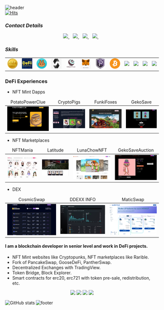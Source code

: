 ![header](https://capsule-render.vercel.app/api?type=wave&color=auto&height=300&section=header&text=Welcome%20&fontSize=90)       
[![Hits](https://hits.seeyoufarm.com/api/count/incr/badge.svg?url=https%3A%2F%2Fgithub.com%2Flizhming%2Fhit-counter)](https://github.com/lizhming)
### **_Contact Details_**
<p align='center'>
<a href="https://join.skype.com/">
  <img src="https://img.shields.io/badge/skype-%231DA1F3.svg?&style=for-the-badge&logo=skype&logoColor=white" />
</a>&nbsp;&nbsp;
<a href="https://discord.gg/">
  <img src="https://img.shields.io/badge/discord-%230077B5.svg?&style=for-the-badge&logo=discord&logoColor=white" />
</a>&nbsp;&nbsp;
<a href="mailto:josephchan0122@gmail.com">
  <img src="https://img.shields.io/badge/email me-%231DA1F3.svg?&style=for-the-badge&logo=gmail&logoColor=white" />
</a>&nbsp;&nbsp;
<a href="https://t.me/">
  <img src="https://img.shields.io/badge/telegram-%230077B5.svg?&style=for-the-badge&logo=telegram&logoColor=white" />
</a>&nbsp;&nbsp;
</p>

### **_Skills_**
<table>
  <tr>
      <td><img src="https://github.com/josephchan0122/josephchan0122/blob/master/icons/icon_nft.png?raw=true" width="200"></td>
      <td><img src="https://github.com/josephchan0122/josephchan0122/blob/master/icons/icon_defi.png?raw=true" width="200"></td>
      <td><img src="https://github.com/josephchan0122/josephchan0122/blob/master/icons/icon_pancake.png?raw=true" width="200"></td>
      <td><img src="https://github.com/josephchan0122/josephchan0122/blob/master/icons/icon_solidity.png?raw=true" width="200"></td>
      <td><img src="https://github.com/josephchan0122/josephchan0122/blob/master/icons/icon_truffle.png?raw=true" width="200"></td>
      <td><img src="https://github.com/josephchan0122/josephchan0122/blob/master/icons/icon_metamask.png?raw=true" width="200"></td>
      <td><img src="https://github.com/josephchan0122/josephchan0122/blob/master/icons/icon_pivx.png?raw=true" width="200"></td>
      <td><img src="https://github.com/josephchan0122/josephchan0122/blob/master/icons/icon_bitcoin.png?raw=true" width="200"></td>
      <td><img src="https://cdn.iconscout.com/icon/free/png-128/javascript-1174950.png" width="200"></td>
      <td><img src="https://cdn.iconscout.com/icon/free/png-128/node-1174925.png" width="200"></td>
      <td><img src="https://cdn.iconscout.com/icon/free/png-128/react-1175109.png" width="200"></td>
      <td><img src="https://cdn.iconscout.com/icon/free/png-128/vue-282497.png" width="200"></td>
  </tr>  
</table>

### DeFi Experiences
- NFT Mint Dapps
<table>
    <thead align="center">
        <tr>
            <td>PotatoPowerClue</td>
            <td>CryptoPigs</td>           
            <td>FunkiFoxes</td>
            <td>GekoSave</td>
        </tr>
    </thead>
    <tr>
        <td>
            <a href="https://mint.potatopower.club/">
                <img src="https://github.com/josephchan0122/josephchan0122/blob/master/projects/PotatoPowerClub.png?raw=true" width="200">
            </a>
        </td>
        <td>
            <a href="https://cryptopigs.one/#/">
                <img src="https://github.com/josephchan0122/josephchan0122/blob/master/projects/CryptoPig.png?raw=true" width="200">
            </a>
        </td> 
        <td>
            <a href="https://funkifoxes.com/">
                <img src="https://github.com/josephchan0122/josephchan0122/blob/master/projects/FunkiFoxes.png?raw=true" width="200">
            </a>
        </td>
        <td>
            <a href="https://gekosave.io/" target="_blank">
                <img src="https://github.com/josephchan0122/josephchan0122/blob/master/projects/GekoSave0.png?raw=true" width="200">
            </a>
        </td>                
    </tr>
</table>

- NFT Marketplaces
<table>
    <thead align="center">
        <tr>
            <td>NFTMania</td>
            <td>Latitude</td>
            <td>LunaChowNFT</td>
            <td>GekoSaveAuction</td>
        </tr>
    </thead>
    <tr>
        <td>
            <a href="https://nftmania.app/">
                <img src="https://github.com/josephchan0122/josephchan0122/blob/master/projects/nftmania.png?raw=true" width="200">
            </a>
        </td>        
        <td>
            <a href="https://latitud.art/">
                <img src="https://github.com/josephchan0122/josephchan0122/blob/master/projects/latitud.png?raw=true" width="200">
            </a>
        </td> 
        <td>
            <a href="https://lunachownft.com/">
                <img src="https://github.com/josephchan0122/josephchan0122/blob/master/projects/LunachowNFT.png?raw=true" width="200">
            </a>
        </td> 
        <td>
            <a href="https://gekosave.io/marketplace">
                <img src="https://github.com/josephchan0122/josephchan0122/blob/master/projects/GekoSave1.png?raw=true" width="200">
            </a>
        </td>     
    </tr>
</table>

- DEX
<table>
<thead align="center">
        <tr>
            <td>CosmicSwap</td>
            <td>DDEXX INFO</td>
            <td>MaticSwap</td>  
        </tr>
    </thead>
    <tr>
        <td>
            <a href="https://app.cosmicswap.finance/">
                <img src="https://github.com/josephchan0122/josephchan0122/blob/master/projects/cosmicswap.png?raw=true" width="200">
            </a>
        </td>          
        <td>
            <a href="http://analytics.ddexx.io">
                <img src="https://github.com/josephchan0122/josephchan0122/blob/master/projects/ddexinfo.png?raw=true" width="200">
            </a>
        </td>   
        <td>
            <a href="https://maticfront.web.app/farms">
                <img src="https://github.com/josephchan0122/josephchan0122/blob/master/projects/maticswap.png?raw=true" width="200">
            </a>
        </td> 
    </tr>  
</table>

#### I am a blockchain developer in senior level and work in DeFi projects.
- NFT Mint websites like Cryptopunks, NFT marketplaces like Rarible.
- Fork of PancakeSwap, GooseDeFi, PantherSwap.
- Decentralized Exchanges with TradingView.
- Token Bridge, Block Explorer.
- Smart contracts for erc20, erc721 with token pre-sale, redistribution, etc.
<!--
**josephchan0122/josephchan0122** is a ✨ _special_ ✨ repository because its `README.md` (this file) appears on your GitHub profile.

Here are some ideas to get you started:

- 🔭 I’m currently working on ...
- 🌱 I’m currently learning ...
- 👯 I’m looking to collaborate on ...
- 🤔 I’m looking for help with ...
- 💬 Ask me about ...
- 📫 How to reach me: ...
- 😄 Pronouns: ...
- ⚡ Fun fact: ...
-->

<p align="center">
   <img src="https://img.shields.io/badge/language-typescript-blue?style"/>
   <img src="https://img.shields.io/github/license/lizhming/productive-box"/>
   <img src="https://img.shields.io/github/stars/lizhming/productive-box"/>
   <img src="https://img.shields.io/github/forks/lizhming/productive-box"/>
</p>

![GitHub stats](https://github-readme-stats.vercel.app/api?username=josephchan0122&show_icons=true&theme=radical)
![footer](https://capsule-render.vercel.app/api?section=footer)
